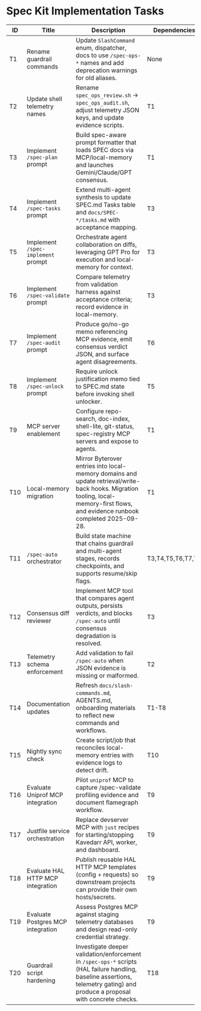 # Spec Kit Implementation Tasks

| ID | Title | Description | Dependencies | Owner | Status |
| --- | --- | --- | --- | --- | --- |
| T1 | Rename guardrail commands | Update `SlashCommand` enum, dispatcher, docs to use `/spec-ops-*` names and add deprecation warnings for old aliases. | None | Code | Done |
| T2 | Update shell telemetry names | Rename `spec_ops_review.sh` → `spec_ops_audit.sh`, adjust telemetry JSON keys, and update evidence scripts. | T1 | Code | Done |
| T3 | Implement `/spec-plan` prompt | Build spec-aware prompt formatter that loads SPEC docs via MCP/local-memory and launches Gemini/Claude/GPT consensus. | T1 | Claude MAX | Done |
| T4 | Implement `/spec-tasks` prompt | Extend multi-agent synthesis to update SPEC.md Tasks table and `docs/SPEC-*/tasks.md` with acceptance mapping. | T3 | Claude MAX | Done |
| T5 | Implement `/spec-implement` prompt | Orchestrate agent collaboration on diffs, leveraging GPT Pro for execution and local-memory for context. | T3 | Code | Done |
| T6 | Implement `/spec-validate` prompt | Compare telemetry from validation harness against acceptance criteria; record evidence in local-memory. | T3 | Gemini Ultra | Done |
| T7 | Implement `/spec-audit` prompt | Produce go/no-go memo referencing MCP evidence, emit consensus verdict JSON, and surface agent disagreements. | T6 | Claude MAX | Done |
| T8 | Implement `/spec-unlock` prompt | Require unlock justification memo tied to SPEC.md state before invoking shell unlocker. | T5 | Gemini Ultra | Done |
| T9 | MCP server enablement | Configure repo-search, doc-index, shell-lite, git-status, spec-registry MCP servers and expose to agents. | T1 | Code | Done |
| T10 | Local-memory migration | Mirror Byterover entries into local-memory domains and update retrieval/write-back hooks. Migration tooling, local-memory-first flows, and evidence runbook completed 2025-09-28. | T1 | Code | Done |
| T11 | `/spec-auto` orchestrator | Build state machine that chains guardrail and multi-agent stages, records checkpoints, and supports resume/skip flags. | T3,T4,T5,T6,T7,T8 | Code | Done |
| T12 | Consensus diff reviewer | Implement MCP tool that compares agent outputs, persists verdicts, and blocks `/spec-auto` until consensus degradation is resolved. | T3 | Gemini Ultra | Done |
| T13 | Telemetry schema enforcement | Add validation to fail `/spec-auto` when JSON evidence is missing or malformed. | T2 | Code | Backlog |
| T14 | Documentation updates | Refresh `docs/slash-commands.md`, AGENTS.md, onboarding materials to reflect new commands and workflows. | T1-T8 | Code | In Progress |
| T15 | Nightly sync check | Create script/job that reconciles local-memory entries with evidence logs to detect drift. | T10 | Code | Backlog |
| T16 | Evaluate Uniprof MCP integration | Pilot `uniprof` MCP to capture /spec-validate profiling evidence and document flamegraph workflow. | T9 | Code | Backlog |
| T17 | Justfile service orchestration | Replace devserver MCP with `just` recipes for starting/stopping Kavedarr API, worker, and dashboard. | T9 | Code | Done |
| T18 | Evaluate HAL HTTP MCP integration | Publish reusable HAL HTTP MCP templates (config + requests) so downstream projects can provide their own hosts/secrets. | T9 | Code | In Progress |
| T19 | Evaluate Postgres MCP integration | Assess Postgres MCP against staging telemetry databases and design read-only credential strategy. | T9 | Code | Backlog |
| T20 | Guardrail script hardening | Investigate deeper validation/enforcement in `/spec-ops-*` scripts (HAL failure handling, baseline assertions, telemetry gating) and produce a proposal with concrete checks. | T18 | Code | Backlog |
